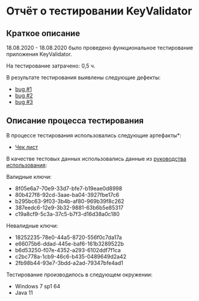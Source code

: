 # Отчёт о тестировании KeyValidator

## Краткое описание

18.08.2020 - 18.08.2020 было проведено функциональное тестирование приложения KeyValidator.

На тестирование затрачено: 0,5 ч.

В результате тестирования выявлены следующие дефекты:
* [bug #1](https://github.com/Goglbum/KeyValidator/issues/1#issue-681025413)
* [bug #2](https://github.com/Goglbum/KeyValidator/issues/2#issue-681031349)
* [bug #3](https://github.com/Goglbum/KeyValidator/issues/3#issue-681033356)

## Описание процесса тестирования

В процессе тестирования использовались следующие артефакты*:
* [Чек лист](https://docs.google.com/spreadsheets/d/1Enr6fLgAvkldRdG_ejC2t_Eu5NvCyyq4YtUeVIo_Cg8/edit?usp=sharing)

В качестве тестовых данных использовались данные из [руководства использования](user-manual.md):

Валидные ключи:
* 8f05e6a7-70e9-33d7-bfe7-b19eae0d8998
* 80b427f8-92cd-3aae-ba04-3927fbe17c6
* b295bc63-9f03-3b4b-af80-969b39f8c262
* 387eedc6-12e9-3b32-9881-63b6b5e85317
* c19a8cf9-5c3a-37c5-b7f3-d16d38a0c180

Невалидные ключи:
* 18252235-78e0-44a5-8720-556f0c7da17a
* e66075b6-ddad-445e-baf6-161b3289522b
* b6d53250-f07e-4352-a293-6102ddf7f1ca
* c2bc778a-1cb9-46c6-b435-0489649d2a42
* 2fb98b44-93e7-3bdd-a2ad-79347bfe4ad1

Тестирование производилось в следующем окружении:
* Windows 7 sp1 64
* Java 11
